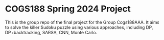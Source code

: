 # COGS188 Spring 2024 Project 
This is the group repo of the final project for the Group Cogs188AAA.
It aims to solve the killer Sudoku puzzle using various approaches, including DP, DP+backtracking, SARSA, CNN, Monte Carlo.
